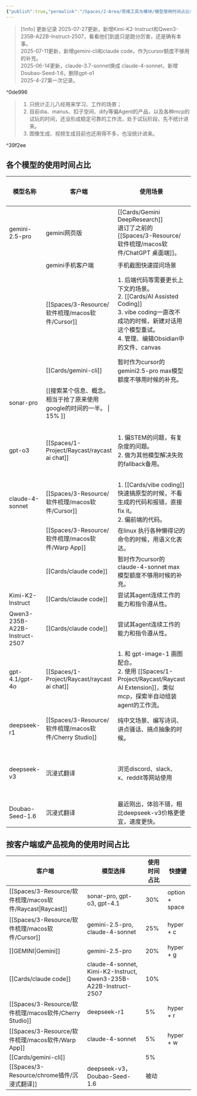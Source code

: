 ```yaml
---
{"publish":true,"permalink":"/Spaces/2-Area/思维工具与模块/模型使用时间占比毛估估-每月更新.md","created":"2025-04-27","modified":"2025-07-27","tags":["todo/持续迭代"],"cssclasses":""}
---
```




> [!info] 更新记录
> 2025-07-27更新，新增Kimi-K2-Instruct和Qwen3-235B-A22B-Instruct-2507，看看他们到底只是跑分厉害，还是确有本事。  
> 2025-07-11更新，新增gemini-cli和claude code，作为cursor额度不够用的补充。  
> 2025-06-14更新，claude-3.7-sonnet换成 claude-4-sonnet，新增Doubao-Seed-1.6，删除gpt-o1  
> 2025-4-27第一次记录。

^0de996

> 1. 只统计正儿八经用来学习、工作的场景；
> 2. 目前dia、manus、扣子空间、dify等偏Agent的产品，以及各种mcp的试玩的时间，还没形成稳定可靠的工作流，处于试玩阶段，先不统计进来。
> 3. 图像生成、视频生成目前也还用得不多，也没统计进来。

^39f2ee

## 各个模型的使用时间占比

| 模型名称                          | 客户端                                | 使用场景                                                                                                                    | 使用时间占比         | 相关笔记                                                                             |
| ----------------------------- | ---------------------------------- | ----------------------------------------------------------------------------------------------------------------------- | -------------- | -------------------------------------------------------------------------------- |
| gemini-2.5-pro                | gemini网页版<br>                      | [[Cards/Gemini DeepResearch]]<br>退订了之前的[[Spaces/3-Resource/软件梳理/macos软件/ChatGPT 桌面端]]。                                                                       | 10%            | [[Spaces/1-Project/入门到精通 ChatGPT和LLM 应用及原理/gemini chatgpt grok perplexity 提供的 deepresearch效果对比]]                          |
|                               | gemini手机客户端                        | 手机截图快速提问场景                                                                                                              | 10%            |                                                                                  |
|                               | [[Spaces/3-Resource/软件梳理/macos软件/Cursor]]                         | 1. 后端代码等需要更长上下文的场景。<br>2. [[Cards/AI Assisted Coding]]<br>3. vibe coding一直改不成功的时候，新建对话用这个模型重试。<br>4. 管理、编辑Obsidian中的文件、canvas | 20%            | [[Spaces/3-Resource/软件梳理/macos软件/Trae]]、[[Cards/kiro]]、[[Spaces/3-Resource/VSCode插件/Github Copilot]]、[[Spaces/3-Resource/软件梳理/macos软件/Windsurf]]                                |
|                               | [[Cards/gemini-cli]]                     | 暂时作为cursor的gemini2.5-pro max模型额度不够用时候的补充。                                                                               | 5%             |                                                                                  |
| sonar-pro                     | [[搜索某个信息、概念。相当于抢了原来使用google的时间的一半。 \| 15%                                                                                                                     ]] |                                                                                  |
| gpt-o3                        | [[Spaces/1-Project/Raycast/raycast ai chat]]                | 1. 偏STEM的问题，有复杂度的问题。<br>2. 做为其他模型解决失败的fallback备用。                                                                       | 10%            | raycast 使用[[Spaces/1-Project/Raycast/raycast ai chat\|send x to ai chat]]功能，让ai成为ocr翻译一样，原生习惯的存在，像呼吸一样自然。 |
| claude-4-sonnet               | [[Spaces/3-Resource/软件梳理/macos软件/Cursor]]                         | 1. [[Cards/vibe coding]]快速搞原型的时候，不看生成的代码和报错，直接fix it。<br>2. 偏前端的代码。                                                           | 10%            |                                                                                  |
|                               | [[Spaces/3-Resource/软件梳理/macos软件/Warp App]]                       | 在linux 执行各种懒得记的命令的时候，用语义化表达。                                                                                            | 5%             | [[Cards/warp 全自动执行的一些命令记录]]                                                            |
|                               | [[Cards/claude code]]                    | 暂时作为cursor的claude-4-sonnet max模型额度不够用时候的补充。                                                                             | 5%             | [[Cards/claude code 第三方中转站]]                                                           |
| Kimi-K2-Instruct              | [[Cards/claude code]]                    | 尝试其agent连续工作的能力和指令遵从性。                                                                                                  | 3%             |                                                                                  |
| Qwen3-235B-A22B-Instruct-2507 | [[Cards/claude code]]                    | 尝试其agent连续工作的能力和指令遵从性。                                                                                                  | 2%             |                                                                                  |
| gpt-4.1/gpt-4o                | [[Spaces/1-Project/Raycast/raycast ai chat]]                | 1. 和 gpt-image-1 画图配合。<br>2. 使用 [[Spaces/1-Project/Raycast/Raycast AI Extension]]，类似mcp，探索半自动组装agent的工作流。                                        | 5%             | [[Cards/vibe browsing]]                                                                |
| deepseek-r1                   | [[Spaces/3-Resource/软件梳理/macos软件/Cherry Studio]]                  | 纯中文场景、编写诗词、讲点骚话、搞点抽象的时候。                                                                                                | 5%             | [[Cards/chatwise、 cherry studio、lobechat 套壳客户端使用对比记录]]                                 |
| deepseek-v3                   | 沉浸式翻译                              | 浏览discord、slack、x、reddit等网站使用                                                                                           | 0% 被动使用        | [[Sources/CuboxSync/分享一个我的翻译提示词，配合沉浸式翻译爽的飞起！ - 开发调优 - LINUX DO-2025-03-27]]                        |
| Doubao-Seed-1.6               | 沉浸式翻译                              | 最近刚出，体验不错，相比deepseek-v3价格更便宜，速度更快。                                                                                      | 0% 被动使用        |                                                                                  |

## 按客户端或产品视角的使用时间占比

| 客户端                  | 模型选择                                                             | 使用时间占比 | 快捷键            |
| -------------------- | ---------------------------------------------------------------- | ------ | -------------- |
| [[Spaces/3-Resource/软件梳理/macos软件/Raycast\|Raycast]] | sonar-pro, gpt-o3, gpt-4.1                                       | 30%    | option + space |
| [[Spaces/3-Resource/软件梳理/macos软件/Cursor]]           | gemini-2.5-pro, claude-4-sonnet                                  | 25%    | hyper + c      |
| [[GEMINI\|Gemini]]   | gemini-2.5-pro                                                   | 20%    | hyper + g      |
| [[Cards/claude code]]      | claude-4-sonnet, Kimi-K2-Instruct, Qwen3-235B-A22B-Instruct-2507 | 10%    |                |
| [[Spaces/3-Resource/软件梳理/macos软件/Cherry Studio]]    | deepseek-r1                                                      | 5%     | hyper + r      |
| [[Spaces/3-Resource/软件梳理/macos软件/Warp App]]             | claude-4-sonnet                                                  | 5%     | hyper + w      |
| [[Cards/gemini-cli]]       |                                                                  | 5%     |                |
| [[Spaces/3-Resource/chrome插件/沉浸式翻译]]            | deepseek-v3，Doubao-Seed-1.6                                      | 被动     |                |

